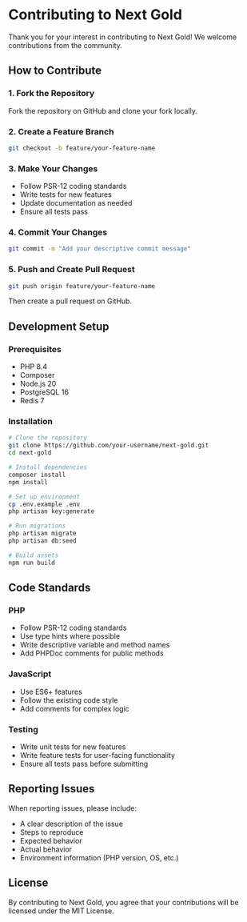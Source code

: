 # Contributing to Next Gold

Thank you for your interest in contributing to Next Gold! We welcome contributions from the community.

## How to Contribute

### 1. Fork the Repository
Fork the repository on GitHub and clone your fork locally.

### 2. Create a Feature Branch
```bash
git checkout -b feature/your-feature-name
```

### 3. Make Your Changes
- Follow PSR-12 coding standards
- Write tests for new features
- Update documentation as needed
- Ensure all tests pass

### 4. Commit Your Changes
```bash
git commit -m "Add your descriptive commit message"
```

### 5. Push and Create Pull Request
```bash
git push origin feature/your-feature-name
```
Then create a pull request on GitHub.

## Development Setup

### Prerequisites
- PHP 8.4
- Composer
- Node.js 20
- PostgreSQL 16
- Redis 7

### Installation
```bash
# Clone the repository
git clone https://github.com/your-username/next-gold.git
cd next-gold

# Install dependencies
composer install
npm install

# Set up environment
cp .env.example .env
php artisan key:generate

# Run migrations
php artisan migrate
php artisan db:seed

# Build assets
npm run build
```

## Code Standards

### PHP
- Follow PSR-12 coding standards
- Use type hints where possible
- Write descriptive variable and method names
- Add PHPDoc comments for public methods

### JavaScript
- Use ES6+ features
- Follow the existing code style
- Add comments for complex logic

### Testing
- Write unit tests for new features
- Write feature tests for user-facing functionality
- Ensure all tests pass before submitting

## Reporting Issues

When reporting issues, please include:
- A clear description of the issue
- Steps to reproduce
- Expected behavior
- Actual behavior
- Environment information (PHP version, OS, etc.)

## License

By contributing to Next Gold, you agree that your contributions will be licensed under the MIT License.
